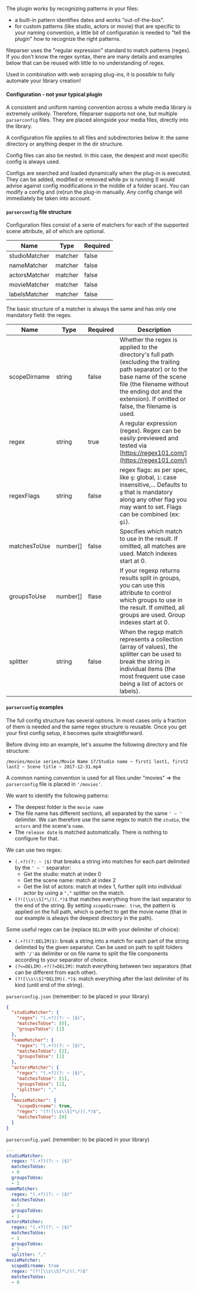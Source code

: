The plugin works by recognizing patterns in your files:
- a built-in pattern identifies dates and works "out-of-the-box". 
- for custom patterns (like studio, actors or movie) that are specific to your naming convention, a little bit of configuration is needed to "tell the plugin" how to recognize the right patterns.

fileparser uses the "regular expression" standard to match patterns (regex). If you don't know the regex syntax, there are many details and examples below that can be reused with little to no understanding of regex.

Used in combination with web scraping plug-ins, it is possible to fully automate your library creation!

#### Configuration - not your typical plugin

A consistent and uniform naming convention across a whole media library is extremely unlikely. Therefore, fileparser supports not one, but multiple `parserconfig` files. They are placed alongside your media files, directly into the library. 

A configuration file applies to all files and subdirectories below it: the same directory or anything deeper in the dir structure. 

Config files can also be nested. In this case, the deepest and most specific config is always used. 

Configs are searched and loaded dynamically when the plug-in is executed. They can be added, modified or removed while pv is running (I would advise against config modifications in the middle of a folder scan). You can modify a config and (re)run the plug-in manually. Any config change will immediately be taken into account.

#### `parserconfig` file structure

Configuration files consist of a serie of matchers for each of the supported scene attribute, all of which are optional. 

| Name           | Type      | Required |
| -------------- | --------- | -------- | 
| studioMatcher  | matcher   | false    |  
| nameMatcher    | matcher   | false    | 
| actorsMatcher  | matcher   | false    |  
| movieMatcher   | matcher   | false    | 
| labelsMatcher  | matcher   | false    |  

The basic structure of a matcher  is always the same and has only one mandatory field: the regex.

| Name          | Type      | Required | Description                            |
| ------------- | --------- | -------- | -------------------------------------- |
| scopeDirname  | string    | false    | Whether the regex is applied to the directory's full path (excluding the trailing path separator) or to the base name of the scene file (the filename without the ending dot and the extension). If omitted or false, the filename is used.          |
| regex         | string    | true     | A regular expression (regex). Regex can be easily previewed and tested via [https://regex101.com/](https://regex101.com/)           |
| regexFlags    | string    | false    | regex flags: as per spec, like `g`: global, `ì`: case insensitive,... Defaults to `g` that is mandatory along any other flag you may want to set. Flags can be combined (ex: `gi`).        |
| matchesToUse  | number[]  | false     | Specifies which match to use in the result. If omitted, all matches are used. Match indexes start at 0.           |
| groupsToUse   | number[]  | flase     | If your regexp returns results split in groups, you can use this attribute to control which groups to use in the result. If omitted, all groups are used. Group indexes start at 0.          |
| splitter      | string    | false     | When the regxp match represents a collection (array of values), the splitter can be used to break the string in individual items (the most frequent use case being a list of actors or labels).           |

#### `parserconfig` examples

The full config structure has several options. In most cases only a fraction of them is needed and the same regex structure is reusable. Once you get your first config setup, it becomes quite straightforward.

Before diving into an example, let's assume the following directory and file structure:

`/movies/movie series/Movie Name 17/Studio name ~ first1 last1, first2 last2 ~ Scene title ~ 2017-12-31.mp4`

A common naming convention is used for all files under "movies" => the  `parserconfig` file is placed in `'/movies'`.

We want to identify the following patterns:
- The deepest folder is the `movie name`
- The file name has different sections, all separated by the same `' ~ '` delimiter. We can therefore use the same regex to match the `studio`, the `actors` and the scene's `name`.
- The `release date` is matched automatically. There is nothing to configure for that.

We can use two regex:
- `(.+?)(?: ~ |$)` that breaks a string into matches for each part delimited by the `' ~ '` separator:
  - Get the studio: match at index 0
  - Get the scene name: match at index 2
  - Get the list of actors: match at index 1, further split into individual actor by using a `","` splitter on the match.
- `(?![\\s\\S]*\/)(.*)$` that matches everything from the last separator to the end of the string. By setting `scopeDirname: true`, the pattern is applied on the full path, which is perfect to get the movie name (that in our example is always the deepest directory in the path). 

Some useful regex can be (replace `DELIM` with your delimiter of choice):
- `(.+?)(?:DELIM|$)`: break a string into a match for each part of the string delimited by the given separator. Can be used on path to split folders with `'/'`as delimiter or on file name to split the file components according to your separator of choice.
- `(?<=DELIM).+?(?=DELIM)`: match everything between two separators (that can be different from each other).
- `(?![\\s\\S]*DELIM)(.*)$`: match everything after the last delimiter of its kind (until end of the string).

`parserconfig.json` (remember: to be placed in your library)
```json
{
  "studioMatcher": {
    "regex": "(.+?)(?: ~ |$)",
    "matchesToUse": [0], 
    "groupsToUse": [1]
  },
  "nameMatcher": {
    "regex": "(.+?)(?: ~ |$)",
    "matchesToUse": [2], 
    "groupsToUse": [1]
  },
  "actorsMatcher": {
    "regex": "(.+?)(?: ~ |$)",
    "matchesToUse": [1], 
    "groupsToUse": [1],
    "splitter": ","
  },
  "movieMatcher": {
    "scopeDirname": true,
    "regex": "(?![\\s\\S]*\/)(.*)$",
    "matchesToUse": [0]
  }
}
```

`parserconfig.yaml` (remember: to be placed in your library)
```yaml
---
studioMatcher:
  regex: "(.+?)(?: ~ |$)"
  matchesToUse:
  - 0
  groupsToUse:
  - 1
nameMatcher:
  regex: "(.+?)(?: ~ |$)"
  matchesToUse:
  - 2
  groupsToUse:
  - 1
actorsMatcher:
  regex: "(.+?)(?: ~ |$)"
  matchesToUse:
  - 1
  groupsToUse:
  - 1
  splitter: ","
movieMatcher:
  scopeDirname: true
  regex: "(?![\\s\\S]*\/)(.*)$"
  matchesToUse:
  - 0
```
